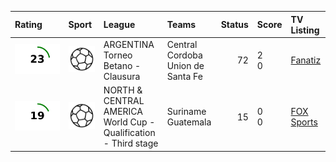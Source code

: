 | Rating                                                                                                                                 | Sport                                                                                                        | League                                                             | Teams                                |   Status | Score   | TV Listing                                                 |
|:---------------------------------------------------------------------------------------------------------------------------------------|:-------------------------------------------------------------------------------------------------------------|:-------------------------------------------------------------------|:-------------------------------------|---------:|:--------|:-----------------------------------------------------------|
| <img src="https://raw.githubusercontent.com/BlakeDuncan25/Donut-SVG-Ratings/bac4e4a278175106499642192132b1786a9aec38/23.svg" alt="23"> | <img src="https://raw.githubusercontent.com/BlakeDuncan25/Donut-SVG-Ratings/master/soccer.png" alt="Soccer"> | ARGENTINA<br>Torneo Betano - Clausura                              | Central Cordoba<br>Union de Santa Fe |       72 | 2<br>0  | <a href="https://watch.fanatiz.com/channels">Fanatiz</a>   |
| <img src="https://raw.githubusercontent.com/BlakeDuncan25/Donut-SVG-Ratings/bac4e4a278175106499642192132b1786a9aec38/19.svg" alt="19"> | <img src="https://raw.githubusercontent.com/BlakeDuncan25/Donut-SVG-Ratings/master/soccer.png" alt="Soccer"> | NORTH & CENTRAL AMERICA<br>World Cup - Qualification - Third stage | Suriname<br>Guatemala                |       15 | 0<br>0  | <a href="https://www.foxsports.com/replays">FOX Sports</a> |